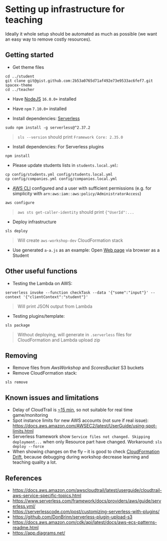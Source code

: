 Setting up infrastructure for teaching
======================================

Ideally it whole setup should be automated as much as possible
(we want an easy way to remove costly resources).

## Getting started

* Get theme files
```shell
cd ../student
git clone git@gist.github.com:2b53a0765d71af492e73e9533ac6fef7.git spacex-theme
cd ../teacher
```
* Have [NodeJS](https://nodejs.org/en/download/) `16.0.0+` installed
* Have `npm` `7.10.0+` installed

* Install dependencies: [Serverless](https://www.serverless.com/framework/docs/getting-started/)
```shell
sudo npm install -g serverless@^2.37.2
```
> `sls --version` should print `Framework Core: 2.35.0` 

* Install dependencies: For Serverless plugins
```shell
npm install
```

* Please update students lists in `students.local.yml`:
```shell
cp config/students.yml config/students.local.yml
cp config/companies.yml config/companies.local.yml
```

* [AWS CLI](https://docs.aws.amazon.com/cli/latest/userguide/install-cliv2.html) configured and
  a user with sufficient permissions (e.g. for simplicity with `arn:aws:iam::aws:policy/AdministratorAccess`)
```shell
aws configure
```
> `aws sts get-caller-identity` should print `{"UserId":...`

* Deploy infrastructure
```shell
sls deploy
```
> Will create `aws-workshop-dev` CloudFormation stack

* Use generated `a-a.js` as an example:
Open [Web page](../student/index.html) via browser as a Student


## Other useful functions

* Testing the Lambda on AWS:
```shell
serverless invoke --function checkTask --data '{"some":"input"}' --context '{"clientContext":"student"}'
```
> Will print JSON output from Lambda

* Testing plugins/template:
```shell
sls package
```
> Without deploying, will generate in `.serverless` files for CloudFormation and Lambda upload zip 


## Removing

* Remove files from _AwsWorkshop_ and _ScoresBucket_ S3 buckets
* Remove CloudFormation stack:
```shell
sls remove
```

## Known issues and limitations

 * Delay of CloudTrail is [~15 min](https://aws.amazon.com/cloudtrail/faqs/),
   so not suitable for real time game/monitoring
 * Spot instance limits for new AWS accounts (not sure if real issue): https://docs.aws.amazon.com/AWSEC2/latest/UserGuide/using-spot-limits.html
 * Serverless framework show `Service files not changed. Skipping deployment...` when only Resource part have changed.
   Workaround: `sls deploy --force`
 * When showing changes on the fly – it is good to check [CloudFormation Drift](https://aws.amazon.com/blogs/aws/new-cloudformation-drift-detection/),
   because debugging during workshop decrease learning and teaching quality a lot.  

## References

* https://docs.aws.amazon.com/awscloudtrail/latest/userguide/cloudtrail-aws-service-specific-topics.html
* https://www.serverless.com/framework/docs/providers/aws/guide/serverless.yml/
* https://serverlesscode.com/post/customizing-serverless-with-plugins/
* https://github.com/DonBrinn/serverless-plugin-upload-s3
* https://docs.aws.amazon.com/cdk/api/latest/docs/aws-ecs-patterns-readme.html
* https://app.diagrams.net/

